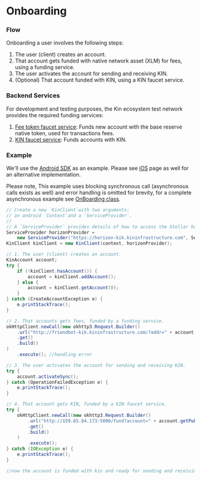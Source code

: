 # Onboarding

### Flow

Onboarding a user involves the following steps:

1. The user (client) creates an account.
2. That account gets funded with native network asset (XLM) for fees, using a funding service.
3. The user activates the account for sending and receiving KIN.
4. (Optional) That account funded with KIN, using a KIN faucet service.

### Backend Services

For development and testing purposes, the Kin ecosystem test network provides the required funding services:

1. [Fee token faucet service](fee-faucet.md): Funds new account with the base reserve native token, used for transactions fees.
1. [KIN faucet service](kin-faucet.md): Funds accounts with KIN.

### Example

We'll use the [Android SDK](android.md) as an example.
Please see [iOS](ios.md) page as well for an alternative implementation.  

Please note, This example uses blocking synchronous call (asynchronous calls exists as well) and error handling is omitted for brevity, for a complete asynchronous example see [OnBoarding class](https://github.com/kinecosystem/kin-core-android/blob/dev/sample/src/main/java/kin/core/sample/OnBoarding.java).

```java
// Create a new `KinClient`with two arguments:
// an android `Context`and a `ServiceProvider`.
//
// A `ServiceProvider` provides details of how to access the Stellar horizon end point. The example below creates a `ServiceProvider` for connecting to the kin testnet network.
ServiceProvider horizonProvider =
    new ServiceProvider("https://horizon-kik.kininfrastructure.com", ServiceProvider.NETWORK_ID_TEST);
KinClient kinClient = new KinClient(context, horizonProvider);

// 1. The user (client) creates an account.
KinAccount account;
try {
    if (!kinClient.hasAccount()) {
        account = kinClient.addAccount();
    } else {
        account = kinClient.getAccount(0);
    }
} catch (CreateAccountException e) {
    e.printStackTrace();
}

// 2. That accounts gets fees, funded by a funding service.
okHttpClient.newCall(new okhttp3.Request.Builder()
    .url("http://friendbot-kik.kininfrastructure.com/?addr=" + account.getPublicAddress())
    .get()
    .build()
)
    .execute(); //handling error

// 3. The user activates the account for sending and receiving KIN.
try {
    account.activateSync();
} catch (OperationFailedException e) {
    e.printStackTrace();
}

// 4. That account gets KIN, funded by a KIN faucet service.
try {
    okHttpClient.newCall(new okhttp3.Request.Builder()
        .url("http://159.65.84.173:5000/fund?account=" + account.getPublicAddress() + "&amount=1000")
        .get()
        .build()
    )
        .execute();
} catch (IOException e) {
    e.printStackTrace();
}

//now the account is funded with kin and ready for sending and receiving kin
```
